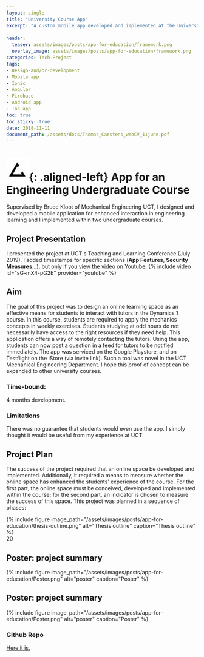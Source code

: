 ```yaml
---
layout: single
title: "University Course App"
excerpt: "A custom mobile app developed and implemented at the University of Cape Town."

header:
  teaser: assets/images/posts/app-for-education/framework.png
  overlay_image: assets/images/posts/app-for-education/framework.png
categories: Tech-Project
tags:
- Design-and/or-development
- Mobile app
- Ionic
- Angular
- Firebase
- Android app
- Ios app
toc: true
toc_sticky: true
date: 2018-11-11
document_path: /assets/docs/Thomas_Carstens_webCV_11june.pdf
---
```


# ![favicon](/assets/images/favicon.jpg){: .aligned-left} App for an Engineering Undergraduate Course

Supervised by Bruce Kloot of Mechanical Engineering UCT, I designed and developed a mobile application for enhanced interaction in engineering learning and I implemented within two undergraduate courses.

## Project Presentation
I presented the project at UCT's Teaching and Learning Conference (July 2019). I added timestamps for specific sections (**App Features**, **Security Measures**...), but only if you [view the video on Youtube:](https://youtu.be/sG-mX4-pG2E)
{% include video id="sG-mX4-pG2E" provider="youtube" %}


## Aim
The goal of this project was to design an online learning space as an effective means for students to interact with tutors in the Dynamics 1 course. In this course, students are required to apply the mechanics concepts in weekly exercises. Students studying at odd hours do not necessarily have access to the right resources if they need help. This application offers a way of remotely contacting the tutors. Using the app, students can now post a question in a feed for tutors to be notified immediately. The app was serviced on the Google Playstore, and on Testflight on the iStore (via invite link). Such a tool was novel in the UCT Mechanical Engineering Department. I hope this proof of concept can be expanded to other university courses.

### Time-bound:
4 months development.

### Limitations
There was no guarantee that students would even use the app. I simply thought it would be useful from my experience at UCT.


## Project Plan
The success of the project required that an online space be developed and implemented. Additionally, it required a means to measure whether the online space has enhanced the students’ experience of the course. For the first part, the online space must be conceived, developed and implemented within the course; for the second part, an indicator is chosen to measure the success of this space.
This project was planned in a sequence of phases:

{%
include figure
image_path="/assets/images/posts/app-for-education/thesis-outline.png"
alt="Thesis outline"
caption="Thesis outline"
%}  
20

## Poster: project summary
{%
include figure
image_path="/assets/images/posts/app-for-education/Poster.png"
alt="poster"
caption="Poster"
%}
<!--
### Written Proposal
<a download href="{{ page.document_path }}">Get a pdf version here</a>
<iframe src="{{ page.document_path }}" width="100%" height="1000px"></iframe>
-->
## Poster: project summary
{%
include figure
image_path="/assets/images/posts/app-for-education/Poster.png"
alt="poster"
caption="Poster"
%}

### Github Repo
[Here it is.](https://github.com/ThomasCarstens/UniversityCourseApp)
